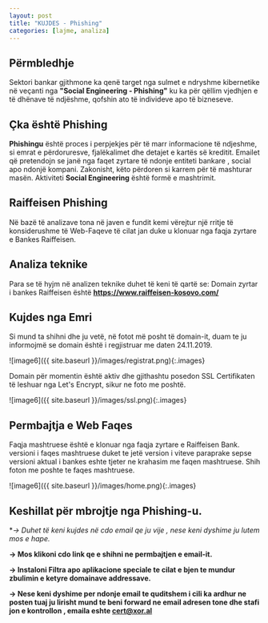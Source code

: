 ```yaml
---
layout: post
title: "KUJDES - Phishing"
categories: [lajme, analiza]
---
```


## Përmbledhje

Sektori bankar gjithmone ka qenë target nga sulmet e ndryshme kibernetike në veçanti nga **"Social Engineering - Phishing"** ku ka për qëllim vjedhjen e të
dhënave të ndjëshme, qofshin ato të individeve apo të bizneseve.


## Çka është Phishing

**Phishingu** është proces i perpjekjes për të marr informacione të ndjeshme, si emrat e përdoruresve, fjalëkalimet dhe detajet e kartës së kreditit.
Emailet që pretendojn se janë nga faqet zyrtare të ndonje entiteti bankare , social apo ndonjë kompani. Zakonisht, këto përdoren si karrem për të mashturar masën. Aktiviteti **Social Engineering** është formë e mashtrimit.


## Raiffeisen Phishing

Në bazë të analizave tona në javen e fundit kemi vërejtur një rritje të konsiderushme të Web-Faqeve të cilat jan duke u klonuar nga
faqja zyrtare e Bankes Raiffeisen.

## Analiza teknike

Para se të hyjm në analizen teknike duhet të keni të qartë se: Domain zyrtar i bankes Raiffeisen është **https://www.raiffeisen-kosovo.com/**

## Kujdes nga Emri

Si mund ta shihni dhe ju vetë, në fotot më posht të domain-it, duam te ju informojmë se domain është i regjistruar me daten 24.11.2019.

![image6]({{ site.baseurl }}/images/registrat.png){:.images}

Domain për momentin është aktiv dhe gjithashtu posedon SSL Certifikaten të leshuar nga Let's Encrypt, sikur ne foto me poshtë.


![image6]({{ site.baseurl }}/images/ssl.png){:.images}

## Permbajtja e Web Faqes

Faqja mashtruese është e klonuar nga faqja zyrtare e Raiffeisen Bank. versioni i faqes mashtruese duket te jetë version i viteve paraprake sepse versioni aktual i bankes eshte tjeter ne krahasim me faqen mashtruese. Shih foton me poshte te faqes mashtruese.

![image6]({{ site.baseurl }}/images/home.png){:.images}



## Keshillat për mbrojtje nga Phishing-u.


**-> Duhet të keni kujdes në cdo email qe ju vije , nese keni dyshime ju lutem mos e hape.*

**-> Mos klikoni cdo link qe e shihni ne permbajtjen e email-it.**

**-> Instaloni Filtra apo aplikacione speciale te cilat e bjen te mundur zbulimin e ketyre domainave addressave.**

**-> Nese keni dyshime per ndonje email te quditshem i cili ka ardhur ne posten tuaj ju lirisht mund te beni forward ne email adresen tone dhe
stafi jon e kontrollon , emaila eshte cert@xor.al**
